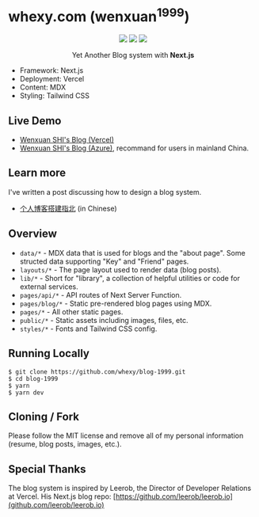 # whexy.com (wenxuan<sup>1999</sup>)

<p align="center">
<img src="https://img.shields.io/github/license/whexy/blog-1999?" />
<img src="https://img.shields.io/github/deployments/whexy/blog-1999/production?label=vercel&logo=vercel&logoColor=vercel?" />
<img src="https://img.shields.io/badge/Powered%20by-React-blue" />
</p>

<p align="center">
  Yet Another Blog system with <b>Next.js</b>
</p>

- Framework: Next.js
- Deployment: Vercel
- Content: MDX
- Styling: Tailwind CSS

## Live Demo
- [Wenxuan SHI's Blog (Vercel)](https://whexy.com)
- [Wenxuan SHI's Blog (Azure)](https://www.whexy.com), recommand for users in mainland China.

## Learn more
I've written a post discussing how to design a blog system.

- [个人博客搭建指北](https://www.whexy.com/posts/blog-diy) (in Chinese)

## Overview

- `data/*` - MDX data that is used for blogs and the "about page". Some structed data supporting "Key" and "Friend" pages.
- `layouts/*` - The page layout used to render data (blog posts).
- `lib/*` - Short for "library", a collection of helpful utilities or code for external services.
- `pages/api/*` - API routes of Next Server Function.
- `pages/blog/*` - Static pre-rendered blog pages using MDX.
- `pages/*` - All other static pages.
- `public/*` - Static assets including images, files, etc.
- `styles/*` - Fonts and Tailwind CSS config.

## Running Locally
```shell
$ git clone https://github.com/whexy/blog-1999.git
$ cd blog-1999
$ yarn
$ yarn dev
```

## Cloning / Fork
Please follow the MIT license and remove all of my personal information (resume, blog posts, images, etc.).

## Special Thanks
The blog system is inspired by Leerob, the Director of Developer Relations at Vercel. His Next.js blog repo: [https://github.com/leerob/leerob.io](github.com/leerob/leerob.io)